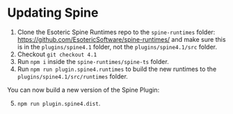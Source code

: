 # Updating Spine

1. Clone the Esoteric Spine Runtimes repo to the `spine-runtimes` folder: https://github.com/EsotericSoftware/spine-runtimes/ and make sure this is in the `plugins/spine4.1` folder, not the `plugins/spine4.1/src` folder.
2. Checkout `git checkout 4.1`
3. Run `npm i` inside the `spine-runtimes/spine-ts` folder.
4. Run `npm run plugin.spine4.runtimes` to build the new runtimes to the `plugins/spine4.1/src/runtimes` folder.

You can now build a new version of the Spine Plugin:

5. `npm run plugin.spine4.dist`.
